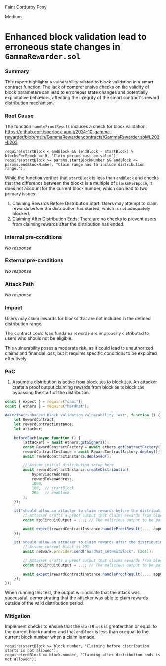 Faint Corduroy Pony

Medium

# Enhanced block validation lead to erroneous state changes in `GammaRewarder.sol`

### Summary

This report highlights a vulnerability related to block validation in a smart contract function. The lack of comprehensive checks on the validity of block parameters can lead to erroneous state changes and potentially exploitative behaviors, affecting the integrity of the smart contract's reward distribution mechanism.

### Root Cause

The function `handleProofResult` includes a check for block validation:
https://github.com/sherlock-audit/2024-10-gamma-rewarder/blob/main/GammaRewarder/contracts/GammaRewarder.sol#L202-L203
```solidity
require(startBlock < endBlock && (endBlock - startBlock) % blocksPerEpoch == 0, "Claim period must be valid");
require(startBlock >= params.startBlockNumber && endBlock <= params.endBlockNumber, "Claim range has to include distribution range.");
```
While the function verifies that `startBlock` is less than `endBlock` and checks that the difference between the blocks is a multiple of `blocksPerEpoch`, it does not account for the current block number, which can lead to two primary issues:
1. Claiming Rewards Before Distribution Start: Users may attempt to claim rewards before the distribution has started, which is not adequately blocked.
2. Claiming After Distribution Ends: There are no checks to prevent users from claiming rewards after the distribution has ended.

### Internal pre-conditions

_No response_

### External pre-conditions

_No response_

### Attack Path

_No response_

### Impact

Users may claim rewards for blocks that are not included in the defined distribution range.

The contract could lose funds as rewards are improperly distributed to users who should not be eligible.

This vulnerability poses a moderate risk, as it could lead to unauthorized claims and financial loss, but it requires specific conditions to be exploited effectively.

### PoC

1. Assume a distribution is active from block `100` to block `200`.
An attacker crafts a proof output claiming rewards from block `50` to block `150`, bypassing the start of the distribution.
```javascript
const { expect } = require("chai");
const { ethers } = require("hardhat");

describe("Enhanced Block Validation Vulnerability Test", function () {
    let RewardContract;
    let rewardContractInstance;
    let attacker;

    beforeEach(async function () {
        [attacker] = await ethers.getSigners();
        const RewardContractFactory = await ethers.getContractFactory("RewardContract");
        rewardContractInstance = await RewardContractFactory.deploy();
        await rewardContractInstance.deployed();

        // Assume initial distribution setup here
        await rewardContractInstance.createDistribution(
            hypervisorAddress,
            rewardTokenAddress,
            1000,
            100,  // startBlock
            200   // endBlock
        );
    });

    it("should allow an attacker to claim rewards before the distribution starts", async function () {
        // Attacker crafts a proof output that claims rewards from block 50 to 150
        const appCircuitOutput = ...; // The malicious output to be passed

        await expect(rewardContractInstance.handleProofResult(..., appCircuitOutput)).to.changeTokenBalance(rewardToken, attacker, expectedReward);
    });

    it("should allow an attacker to claim rewards after the distribution ends", async function () {
        // Assume current block is 201
        await network.provider.send("hardhat_setNextBlock", [201]);

        // Attacker crafts a proof output that claims rewards from block 180 to 210
        const appCircuitOutput = ...; // The malicious output to be passed

        await expect(rewardContractInstance.handleProofResult(..., appCircuitOutput)).to.changeTokenBalance(rewardToken, attacker, expectedReward);
    });
});
```
When running this test, the output will indicate that the attack was successful, demonstrating that the attacker was able to claim rewards outside of the valid distribution period.

### Mitigation

Implement checks to ensure that the `startBlock` is greater than or equal to the current block number and that `endBlock` is less than or equal to the current block number when a claim is made.
```solidity
require(startBlock >= block.number, "Claiming before distribution starts is not allowed");
require(endBlock <= block.number, "Claiming after distribution ends is not allowed");
```